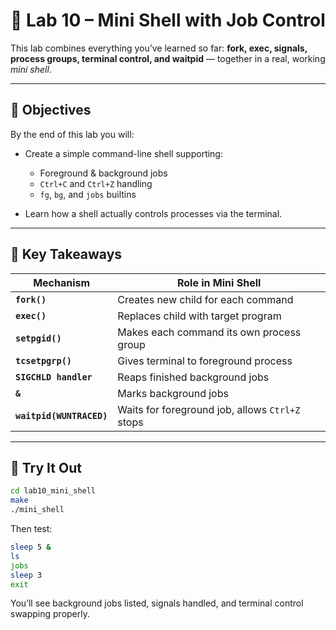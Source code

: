 # 🧠 Lab 10 – Mini Shell with Job Control

This lab combines everything you’ve learned so far:
**fork, exec, signals, process groups, terminal control, and waitpid** — together in a real, working *mini shell*.

---

## 🧭 Objectives

By the end of this lab you will:

* Create a simple command-line shell supporting:

  * Foreground & background jobs
  * `Ctrl+C` and `Ctrl+Z` handling
  * `fg`, `bg`, and `jobs` builtins
* Learn how a shell actually controls processes via the terminal.

---

## 🧠 Key Takeaways

| Mechanism                | Role in Mini Shell                              |
| ------------------------ | ----------------------------------------------- |
| **`fork()`**             | Creates new child for each command              |
| **`exec()`**             | Replaces child with target program              |
| **`setpgid()`**          | Makes each command its own process group        |
| **`tcsetpgrp()`**        | Gives terminal to foreground process            |
| **`SIGCHLD handler`**    | Reaps finished background jobs                  |
| **`&`**                  | Marks background jobs                           |
| **`waitpid(WUNTRACED)`** | Waits for foreground job, allows `Ctrl+Z` stops |

---

## 🧪 Try It Out

```bash
cd lab10_mini_shell
make
./mini_shell
```

Then test:

```bash
sleep 5 &
ls
jobs
sleep 3
exit
```

You’ll see background jobs listed, signals handled, and terminal control swapping properly.


